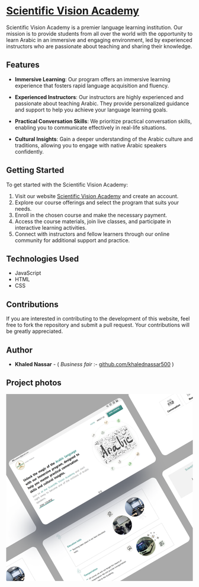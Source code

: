 # [Scientific Vision Academy](https://khalednassar500.github.io/scientific-vision-academy/)
Scientific Vision Academy is a premier language learning institution. Our mission is to provide students from all over the world with the opportunity to learn Arabic in an immersive and engaging environment, led by experienced instructors who are passionate about teaching and sharing their knowledge.

## Features

- **Immersive Learning**: Our program offers an immersive learning experience that fosters rapid language acquisition and fluency.

- **Experienced Instructors**: Our instructors are highly experienced and passionate about teaching Arabic. They provide personalized guidance and support to help you achieve your language learning goals.

- **Practical Conversation Skills**: We prioritize practical conversation skills, enabling you to communicate effectively in real-life situations.

- **Cultural Insights**: Gain a deeper understanding of the Arabic culture and traditions, allowing you to engage with native Arabic speakers confidently.

## Getting Started

To get started with the Scientific Vision Academy:

1. Visit our website [Scientific Vision Academy](https://www.scientific-vision-academy.com) and create an account.
2. Explore our course offerings and select the program that suits your needs.
3. Enroll in the chosen course and make the necessary payment.
4. Access the course materials, join live classes, and participate in interactive learning activities.
5. Connect with instructors and fellow learners through our online community for additional support and practice.

## Technologies Used
- JavaScript
- HTML
- CSS

## Contributions
If you are interested in contributing to the development of this website, feel free to fork the repository and submit a pull request. Your contributions will be greatly appreciated.

## Author
- **Khaled Nassar** - ( *Business fair* :- [github.com/khalednassar500](https://github.com/khalednassar500/) )

## Project photos 
![This is an image](/images/screens.png)
